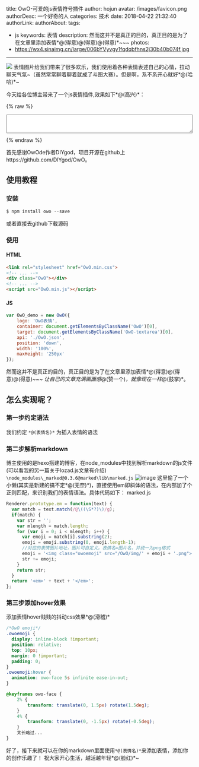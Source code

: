 title: OwO-可爱的js表情符号插件
author: hojun
avatar: /images/favicon.png
authorDesc: 一个好奇的人
categories: 技术
date: 2018-04-22 21:32:40
authorLink:
authorAbout:
tags:
 - js
keywords: 表情
description: 然而这并不是真正的目的，真正目的是为了在文章里添加表情*@(得意)@(得意)@(得意)*~~~
photos:
 - https://wx4.sinaimg.cn/large/006bYVyvgy1fqdqbfhns2j30b40b074f.jpg
---
![](https://wx4.sinaimg.cn/large/006bYVyvgy1fqdqbfhns2j30b40b074f.jpg)
表情图片给我们带来了很多欢乐，我们使用着各种表情表述自己的心情，拉动聊天气氛~（虽然常常聊着聊着就成了斗图大赛）。但是啊，系不系开心就好*@(哈哈)*~

今天给各位博主带来了一个js表情插件,效果如下*@(高兴)*：

{% raw %}
<link rel="stylesheet" href="/demo/css/OwO.min.css">
<textarea class="OwO-textarea" style="width: 100%; height: 50px; margin-bottom: 10px; padding: 10px;"></textarea>
<div class="OwO"></div>
<script src="/demo/js/OwO.min.js"></script>
<script>
    var OwO_demo = new OwO({
        logo: 'OωO表情',
        container: document.getElementsByClassName('OwO')[0],
        target: document.getElementsByClassName('OwO-textarea')[0],
        api: '/demo/json/OwO.json',
        position: 'down',
        width: '100%',
        maxHeight: '250px'
    });
</script>
{% endraw %}

首先感谢OwOde作者DIYgod，项目开源在github上https://github.com/DIYgod/OwO。

## 使用教程
### 安装

```js
$ npm install owo --save
```
或者直接去github下载源码

### 使用

#### HTML

```html
<link rel="stylesheet" href="OwO.min.css">
<!-- ... -->
<div class="OwO"></div>
<!-- ... -->
<script src="OwO.min.js"></script>
```

#### JS

```js
var OwO_demo = new OwO({
    logo: 'OωO表情',
    container: document.getElementsByClassName('OwO')[0],
    target: document.getElementsByClassName('OwO-textarea')[0],
    api: './OwO.json',
    position: 'down',
    width: '100%',
    maxHeight: '250px'
});
```

然而这并不是真正的目的，真正目的是为了在文章里添加表情*@(得意)@(得意)@(得意)*~~~
让自己的文章充满画面感*@(赞一个)*，就像现在一样*@(鼓掌)*。

## **怎么实现呢？**
### **第一步约定语法**
我们约定 `*@(表情名)*` 为插入表情的语法
### **第二步解析markdown**
博主使用的是hexo搭建的博客，在node_modules中找到解析markdown的js文件(可以看我的另一篇关于lozad.js文章有介绍)
`\node_modules\_marked@0.3.6@marked\lib\marked.js`
![image](https://wx2.sinaimg.cn/large/006bYVyvgy1fljpj5cg8ej308f00p741.jpg)
这里偷了一个小懒(其实是新建的搞不定*@(无奈)*)，直接使用em即斜体的语法，在内部加了个正则匹配，来识别我们的表情语法。具体代码如下：
marked.js
```js
Renderer.prototype.em = function(text) {
  var match = text.match(/@\((\S*?)\)/g);
  if(match) {
    var str = '';
    var mlength = match.length;
    for (var i = 0; i < mlength; i++) {
      var emoji = match[i].substring(2);
      emoji = emoji.substring(0, emoji.length-1);
      //对应的表情图片地址，图片可自定义。表情名=图片名，并统一为png格式
      emoji = '<img class="owoemoji" src="/OwO/img/' + emoji + '.png">';
      str += emoji;
    }
    return str;
  }
  return '<em>' + text + '</em>';
};
```
### **第三步添加hover效果**
添加表情hover贱贱的抖动css效果*@(滑稽)*
```css
/*OwO emoji*/
.owoemoji {
  display: inline-block !important;
  position: relative;
  top: 10px;
  margin: 0 !important;
  padding: 0;
}
.owoemoji:hover {
  animation: owo-face 5s infinite ease-in-out;
}

@keyframes owo-face {
    2% {
        transform: translate(0, 1.5px) rotate(1.5deg);
    }
    4% {
        transform: translate(0, -1.5px) rotate(-0.5deg);
    }
    太长略过...
}
```
好了，接下来就可以在你的markdown里面使用`*@(表情名)*`来添加表情，添加你的创作乐趣了！
祝大家开心生活，越活越年轻*@(脸红)*~